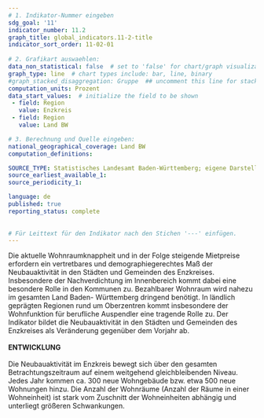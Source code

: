 ```yaml
---
# 1. Indikator-Nummer eingeben 
sdg_goal: '11'
indicator_number: 11.2
graph_title: global_indicators.11-2-title
indicator_sort_order: 11-02-01
 
# 2. Grafikart auswaehlen: 
data_non_statistical: false  # set to 'false' for chart/graph visualization 
graph_type: line  # chart types include: bar, line, binary 
#graph_stacked_disaggregation: Gruppe  ## uncomment this line for stacked bars. eplace 'Geschlecht' with the field of aggregation. 
computation_units: Prozent 
data_start_values:  # initialize the field to be shown  
 - field: Region 
   value: Enzkreis
 - field: Region 
   value: Land BW

# 3. Berechnung und Quelle eingeben: 
national_geographical_coverage: Land BW
computation_definitions: 

SOURCE_TYPE: Statistisches Landesamt Baden-Württemberg; eigene Darstellung  # data source  
source_earliest_available_1: 
source_periodicity_1: 

language: de   
published: true 
reporting_status: complete
 
 
# Für Leittext für den Indikator nach den Stichen '---' einfügen. 
---
```

Die aktuelle Wohnraumknappheit und in der Folge steigende Mietpreise erfordern ein vertretbares und demographiegerechtes Maß der Neubauaktivität in den Städten und Gemeinden des Enzkreises. Insbesondere der Nachverdichtung im Innenbereich kommt dabei eine besondere Rolle in den Kommunen zu. Bezahlbarer Wohnraum wird nahezu im gesamten Land Baden- Württemberg dringend benötigt. In ländlich geprägten Regionen rund um Oberzentren kommt insbesondere der Wohnfunktion für berufliche Auspendler eine tragende Rolle zu. Der Indikator bildet die Neubauaktivität in den Städten und Gemeinden des Enzkreises als Veränderung gegenüber dem Vorjahr ab. <br>
<br>
**ENTWICKLUNG** <br>
<br>
Die Neubauaktivität im Enzkreis bewegt sich über den gesamten Betrachtungszeitraum auf einem weitgehend gleichbleibenden Niveau. Jedes Jahr kommen ca. 300 neue Wohngebäude bzw. etwa 500 neue Wohnungen hinzu. Die Anzahl der Wohnräume (Anzahl der Räume in einer Wohneinheit) ist stark vom Zuschnitt der Wohneinheiten abhängig und unterliegt größeren Schwankungen.
